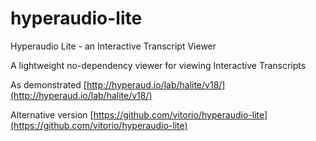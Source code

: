 # hyperaudio-lite
Hyperaudio Lite - an Interactive Transcript Viewer

A lightweight no-dependency viewer for viewing Interactive Transcripts

As demonstrated [http://hyperaud.io/lab/halite/v18/](http://hyperaud.io/lab/halite/v18/)

Alternative version [https://github.com/vitorio/hyperaudio-lite](https://github.com/vitorio/hyperaudio-lite)
